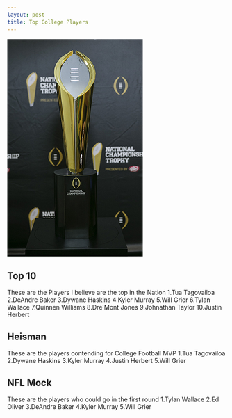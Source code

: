 ```yaml
---
layout: post
title: Top College Players
---
```


![Football](/images/Football.jpg)

## Top 10
These are the Players I believe are the top in the Nation
1.Tua Tagovailoa
2.DeAndre Baker
3.Dywane Haskins
4.Kyler Murray
5.Will Grier
6.Tylan Wallace
7.Quinnen Williams
8.Dre'Mont Jones
9.Johnathan Taylor
10.Justin Herbert

## Heisman
These are the players contending for College Football MVP
1.Tua Tagovailoa
2.Dywane Haskins
3.Kyler Murray
4.Justin Herbert
5.Will Grier

## NFL Mock
These are the players who could go in the first round
1.Tylan Wallace
2.Ed Oliver
3.DeAndre Baker
4.Kyler Murray
5.Will Grier
